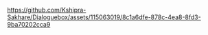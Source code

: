 

https://github.com/Kshipra-Sakhare/Dialoguebox/assets/115063019/8c1a6dfe-878c-4ea8-8fd3-9ba70202cca9

